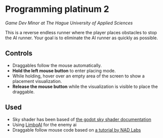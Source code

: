 # Programming platinum 2
_Game Dev Minor at The Hague University of Applied Sciences_

This is a reverse endless runner where the player places obstacles to stop the AI runner. Your goal is to eliminate the AI runner as quickly as possible.

## Controls
* Draggables follow the mouse automatically. 
* **Hold the left mouse button** to enter placing mode. 
* While holding, hover over an empty area of the screen to show a placement visualization. 
* **Release the mouse button** while the visualization is visible to place the draggable.

## Used
- Sky shader has been based of [the godot sky shader documentation](https://docs.godotengine.org/en/stable/tutorials/shaders/shader_reference/sky_shader.html#doc-sky-shader)
- Using [LimboAI](https://github.com/limbonaut/limboai) for the enemy ai
- Draggable follow mouse code based on [a tutorial by NAD Labs](https://www.youtube.com/watch?v=2DWKAqOZPXc)